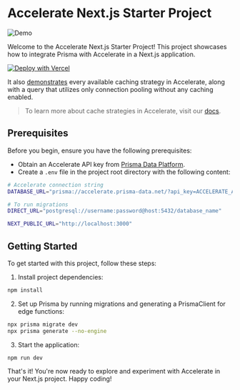 # Accelerate Next.js Starter Project

![Demo](./demo.gif)

Welcome to the Accelerate Next.js Starter Project! This project showcases how to integrate Prisma with Accelerate in a Next.js application.

[![Deploy with Vercel](https://vercel.com/button)](https://vercel.com/new/clone?repository-url=https%3A%2F%2Fgithub.com%2Fprisma%2Faccelerate-nextjs-starter&env=DATABASE_URL,DIRECT_URL,NEXT_PUBLIC_URL)

It also [demonstrates](./app/api/route.ts#L15-46) every available caching strategy in Accelerate, along with a query that utilizes only connection pooling without any caching enabled.

> To learn more about cache strategies in Accelerate, visit our [docs](https://www.prisma.io/docs/data-platform/accelerate/concepts#cache-strategies).

## Prerequisites

Before you begin, ensure you have the following prerequisites:

- Obtain an Accelerate API key from [Prisma Data Platform](https://pris.ly/pdp).
- Create a `.env` file in the project root directory with the following content:

```bash
# Accelerate connection string
DATABASE_URL="prisma://accelerate.prisma-data.net/?api_key=ACCELERATE_API_KEY"

# To run migrations
DIRECT_URL="postgresql://username:password@host:5432/database_name"

NEXT_PUBLIC_URL="http://localhost:3000"
```

## Getting Started

To get started with this project, follow these steps:

1. Install project dependencies:

```bash
npm install
```

2. Set up Prisma by running migrations and generating a PrismaClient for edge functions:

```bash
npx prisma migrate dev
npx prisma generate --no-engine
```

3. Start the application:

```bash
npm run dev
```

That's it! You're now ready to explore and experiment with Accelerate in your Next.js project. Happy coding!
